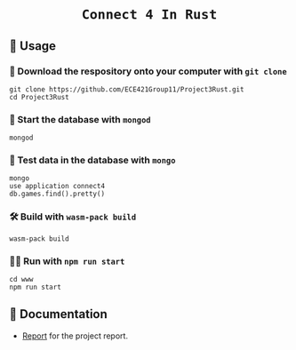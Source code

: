 <div align="center">

  <h1><code>Connect 4 In Rust</code></h1>

</div>

## 🚴 Usage


### 💾 Download the respository onto your computer with `git clone`

```
git clone https://github.com/ECE421Group11/Project3Rust.git
cd Project3Rust
```

### 📀 Start the database with `mongod`

```
mongod
```

### 🔬 Test data in the database with `mongo`

```
mongo
use application connect4
db.games.find().pretty()
```


### 🛠️ Build with `wasm-pack build`

```
wasm-pack build
```

### 🏃‍♀️ Run with `npm run start`

```
cd www
npm run start
```

## 📝 Documentation

* [Report](https://github.com/ECE421Group11/Project3Rust/wiki/Report) for the project report.
